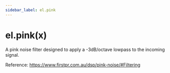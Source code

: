 ```yaml
---
sidebar_label: el.pink
---
```


# el.pink(x)

A pink noise filter designed to apply a -3dB/octave lowpass to the incoming signal.

Reference: https://www.firstpr.com.au/dsp/pink-noise/#Filtering
